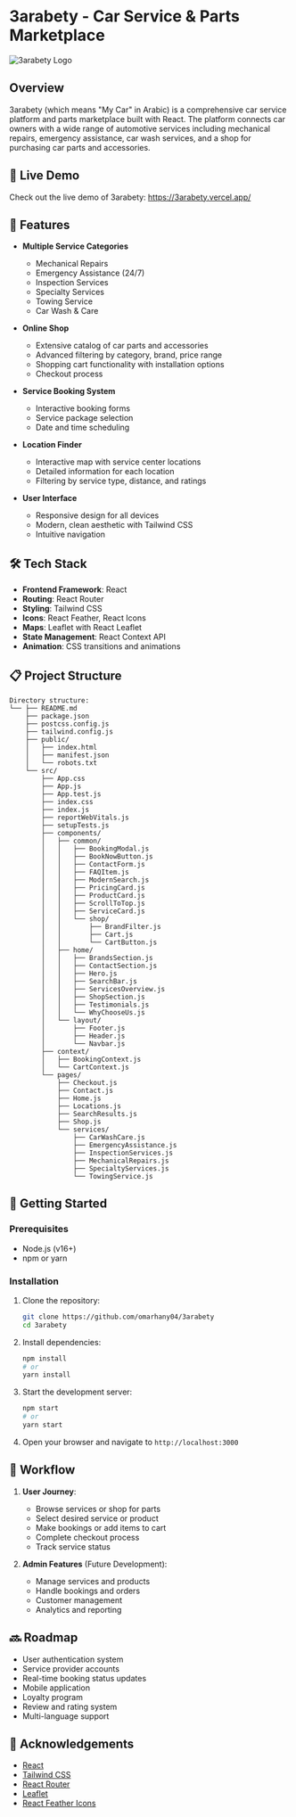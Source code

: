 # 3arabety - Car Service & Parts Marketplace

![3arabety Logo](https://i.ibb.co/bRWCWmBm/Logo.png)

## Overview

3arabety (which means "My Car" in Arabic) is a comprehensive car service platform and parts marketplace built with React. The platform connects car owners with a wide range of automotive services including mechanical repairs, emergency assistance, car wash services, and a shop for purchasing car parts and accessories.

## 🔗 Live Demo
Check out the live demo of 3arabety:
https://3arabety.vercel.app/

## 🚗 Features

- **Multiple Service Categories**
  - Mechanical Repairs
  - Emergency Assistance (24/7)
  - Inspection Services
  - Specialty Services
  - Towing Service
  - Car Wash & Care

- **Online Shop**
  - Extensive catalog of car parts and accessories
  - Advanced filtering by category, brand, price range
  - Shopping cart functionality with installation options
  - Checkout process

- **Service Booking System**
  - Interactive booking forms
  - Service package selection
  - Date and time scheduling

- **Location Finder**
  - Interactive map with service center locations
  - Detailed information for each location
  - Filtering by service type, distance, and ratings

- **User Interface**
  - Responsive design for all devices
  - Modern, clean aesthetic with Tailwind CSS
  - Intuitive navigation

## 🛠️ Tech Stack

- **Frontend Framework**: React 
- **Routing**: React Router 
- **Styling**: Tailwind CSS 
- **Icons**: React Feather, React Icons
- **Maps**: Leaflet with React Leaflet
- **State Management**: React Context API
- **Animation**: CSS transitions and animations

## 📋 Project Structure

```
Directory structure:
└── ├── README.md
    ├── package.json
    ├── postcss.config.js
    ├── tailwind.config.js
    ├── public/
    │   ├── index.html
    │   ├── manifest.json
    │   └── robots.txt
    └── src/
        ├── App.css
        ├── App.js
        ├── App.test.js
        ├── index.css
        ├── index.js
        ├── reportWebVitals.js
        ├── setupTests.js
        ├── components/
        │   ├── common/
        │   │   ├── BookingModal.js
        │   │   ├── BookNowButton.js
        │   │   ├── ContactForm.js
        │   │   ├── FAQItem.js
        │   │   ├── ModernSearch.js
        │   │   ├── PricingCard.js
        │   │   ├── ProductCard.js
        │   │   ├── ScrollToTop.js
        │   │   ├── ServiceCard.js
        │   │   └── shop/
        │   │       ├── BrandFilter.js
        │   │       ├── Cart.js
        │   │       └── CartButton.js
        │   ├── home/
        │   │   ├── BrandsSection.js
        │   │   ├── ContactSection.js
        │   │   ├── Hero.js
        │   │   ├── SearchBar.js
        │   │   ├── ServicesOverview.js
        │   │   ├── ShopSection.js
        │   │   ├── Testimonials.js
        │   │   └── WhyChooseUs.js
        │   └── layout/
        │       ├── Footer.js
        │       ├── Header.js
        │       └── Navbar.js
        ├── context/
        │   ├── BookingContext.js
        │   └── CartContext.js
        └── pages/
            ├── Checkout.js
            ├── Contact.js
            ├── Home.js
            ├── Locations.js
            ├── SearchResults.js
            ├── Shop.js
            └── services/
                ├── CarWashCare.js
                ├── EmergencyAssistance.js
                ├── InspectionServices.js
                ├── MechanicalRepairs.js
                ├── SpecialtyServices.js
                └── TowingService.js

```

## 🚀 Getting Started

### Prerequisites

- Node.js (v16+)
- npm or yarn

### Installation

1. Clone the repository:
   ```bash
   git clone https://github.com/omarhany04/3arabety
   cd 3arabety
   ```

2. Install dependencies:
   ```bash
   npm install
   # or
   yarn install
   ```

3. Start the development server:
   ```bash
   npm start
   # or
   yarn start
   ```

4. Open your browser and navigate to `http://localhost:3000`


## 🔄 Workflow

1. **User Journey**:
   - Browse services or shop for parts
   - Select desired service or product
   - Make bookings or add items to cart
   - Complete checkout process
   - Track service status

2. **Admin Features** (Future Development):
   - Manage services and products
   - Handle bookings and orders
   - Customer management
   - Analytics and reporting

## 🔜 Roadmap

- User authentication system
- Service provider accounts
- Real-time booking status updates
- Mobile application
- Loyalty program
- Review and rating system
- Multi-language support

## 📄 Acknowledgements

- [React](https://reactjs.org/)
- [Tailwind CSS](https://tailwindcss.com/)
- [React Router](https://reactrouter.com/)
- [Leaflet](https://leafletjs.com/)
- [React Feather Icons](https://github.com/feathericons/react-feather)